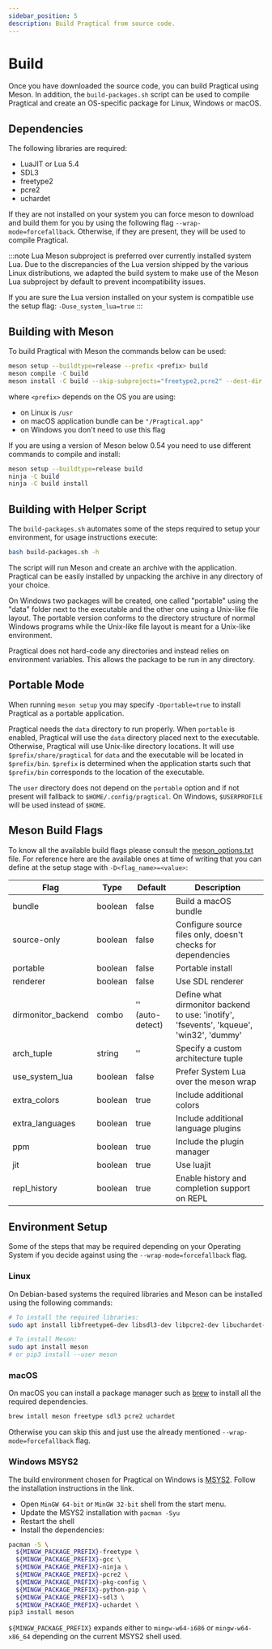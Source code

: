 ```yaml
---
sidebar_position: 5
description: Build Pragtical from source code.
---
```


# Build

Once you have downloaded the source code, you can build Pragtical using Meson.
In addition, the `build-packages.sh` script can be used to compile Pragtical and
create an OS-specific package for Linux, Windows or macOS.

## Dependencies

The following libraries are required:

- LuaJIT or Lua 5.4
- SDL3
- freetype2
- pcre2
- uchardet

If they are not installed on your system you can force meson to download and
build them for you by using the following flag `--wrap-mode=forcefallback`.
Otherwise, if they are present, they will be used to compile Pragtical.

:::note Lua Meson subproject is preferred over currently installed system Lua.
Due to the discrepancies of the Lua version shipped by the various Linux
distributions, we adapted the build system to make use of the Meson Lua
subproject by default to prevent incompatibility issues.

If you are sure the Lua version installed on your system is compatible
use the setup flag: `-Duse_system_lua=true`
:::

## Building with Meson

To build Pragtical with Meson the commands below can be used:

```bash
meson setup --buildtype=release --prefix <prefix> build
meson compile -C build
meson install -C build --skip-subprojects="freetype2,pcre2" --dest-dir ../pragtical
```

where `<prefix>` depends on the OS you are using:
- on Linux is `/usr`
- on macOS application bundle can be `"/Pragtical.app"`
- on Windows you don't need to use this flag

If you are using a version of Meson below 0.54
you need to use different commands to compile and install:

```bash
meson setup --buildtype=release build
ninja -C build
ninja -C build install
```

## Building with Helper Script

The `build-packages.sh` automates some of the steps required to setup your
environment, for usage instructions execute:

```bash
bash build-packages.sh -h
```

The script will run Meson and create an archive with the application.
Pragtical can be easily installed by unpacking the archive in any directory
of your choice.

On Windows two packages will be created, one called "portable" using the "data"
folder next to the executable and the other one using a Unix-like file layout.
The portable version conforms to the directory structure of normal Windows
programs while the Unix-like file layout is meant for a Unix-like environment.

Pragtical does not hard-code any directories and instead relies on environment
variables. This allows the package to be run in any directory.

## Portable Mode

When running `meson setup` you may specify `-Dportable=true` to install Pragtical
as a portable application.

Pragtical needs the `data` directory to run properly. When `portable` is
enabled, Pragtical will use the `data` directory placed next to the executable.
Otherwise, Pragtical will use Unix-like directory locations. It will use
`$prefix/share/pragtical` for `data` and the executable will be located in
`$prefix/bin`. `$prefix` is determined when the application starts such that
`$prefix/bin` corresponds to the location of the executable.

The `user` directory does not depend on the `portable` option and if not present
will fallback to `$HOME/.config/pragtical`. On Windows, `$USERPROFILE` will be
used instead of `$HOME`.

## Meson Build Flags

To know all the available build flags please consult the [meson_options.txt][1]
file. For reference here are the available ones at time of writing that you
can define at the setup stage with `-D<flag_name>=<value>`:

| Flag               | Type    | Default          | Description                                                                              |
| ------------------ | ------- | ---------------- | ---------------------------------------------------------------------------------------- |
| bundle             | boolean | false            | Build a macOS bundle                                                                     |
| source-only        | boolean | false            | Configure source files only, doesn't checks for dependencies                             |
| portable           | boolean | false            | Portable install                                                                         |
| renderer           | boolean | false            | Use SDL renderer                                                                         |
| dirmonitor_backend | combo   | '' (auto-detect) | Define what dirmonitor backend to use: 'inotify', 'fsevents', 'kqueue', 'win32', 'dummy' |
| arch_tuple         | string  | ''               | Specify a custom architecture tuple                                                      |
| use_system_lua     | boolean | false            | Prefer System Lua over the meson wrap                                                    |
| extra_colors       | boolean | true             | Include additional colors                                                                |
| extra_languages    | boolean | true             | Include additional language plugins                                                      |
| ppm                | boolean | true             | Include the plugin manager                                                               |
| jit                | boolean | true             | Use luajit                                                                               |
| repl_history       | boolean | true             | Enable history and completion support on REPL                                            |

## Environment Setup

Some of the steps that may be required depending on your Operating System if
you decide against using the `--wrap-mode=forcefallback` flag.

### Linux

On Debian-based systems the required libraries and Meson can be installed
using the following commands:

```bash
# To install the required libraries:
sudo apt install libfreetype6-dev libsdl3-dev libpcre2-dev libuchardet-dev

# To install Meson:
sudo apt install meson
# or pip3 install --user meson
```

### macOS

On macOS you can install a package manager such as [brew](https://brew.sh/) to
install all the required dependencies.

```bash
brew intall meson freetype sdl3 pcre2 uchardet
```

Otherwise you can skip this and just use the already mentioned
`--wrap-mode=forcefallback` flag.

### Windows MSYS2

The build environment chosen for Pragtical on Windows is [MSYS2][2].
Follow the installation instructions in the link.

- Open `MinGW 64-bit` or `MinGW 32-bit` shell from the start menu.
- Update the MSYS2 installation with `pacman -Syu`
- Restart the shell
- Install the dependencies:

```bash
pacman -S \
  ${MINGW_PACKAGE_PREFIX}-freetype \
  ${MINGW_PACKAGE_PREFIX}-gcc \
  ${MINGW_PACKAGE_PREFIX}-ninja \
  ${MINGW_PACKAGE_PREFIX}-pcre2 \
  ${MINGW_PACKAGE_PREFIX}-pkg-config \
  ${MINGW_PACKAGE_PREFIX}-python-pip \
  ${MINGW_PACKAGE_PREFIX}-sdl3 \
  ${MINGW_PACKAGE_PREFIX}-uchardet \
pip3 install meson
```

`${MINGW_PACKAGE_PREFIX}` expands either to `mingw-w64-i686` or `mingw-w64-x86_64`
depending on the current MSYS2 shell used.

[1]: https://github.com/pragtical/pragtical/blob/master/meson_options.txt
[2]: https://www.msys2.org/
